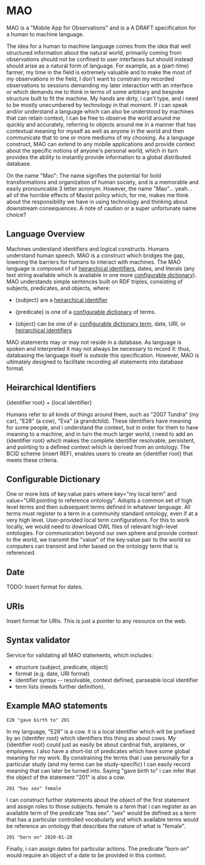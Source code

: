# MAO

MAO is a "Mobile App for Observations" and is a A DRAFT specification for a human to machine language.   

The idea for a human to machine language comes from the idea that well structured information about the natural world, primarily coming from observations should not be confined to user interfaces but should instead should arise as a natural form of language.  For example, as a (part-time) farmer, my time in the field is extremely valuable and to make the most of my observations in the field, I don't want to constrain my recorded observations to sessions demanding my later interaction with an interface or which demands me to think in terms of some arbitrary and bespoke structure built to fit the machine.  My hands are dirty, i can't type, and i need to be mostly unecumbered by technology in that moment.  If i can speak and/or understand a language which can also be understood by machines that can retain context, I can be free to observe the world around me quickly and accurately, referring to objects around me in a manner that has contextual meaning for myself as well as anyone in the world and then communicate that to one or more mediums of my choosing.  As a language construct, MAO can extend to any mobile applications and provide context about the specific notions of anyone's personal world, which in turn provides the ability to instantly provide information to a global distributed database.

On the name "Mao": The name signifies the potential for bold transformations and organization of human society, and is a memorable and easily pronouncable 3 letter acronym.  However, the name "Mao"... yeah... all of the horrible effects of Maoist policy which, for me, makes me think about the responsibility we have in using technology and thinking about downstream consequences.   A note of caution or a super unfortunate name choice?

## Language Overview 

Machines understand identifiers and logical constructs.  Humans understand human speech. MAO is a construct which bridges the gap, lowering the barriers for humans to interact with machines.  The MAO language is composed of of [heirarchical identifiers](#heirarchical-identifiers), dates, and literals (any text string available which is available in one more [configurable dictionary](#configurable-dictionary)).  MAO understands simple sentences built on RDF triples, consisting of subjects, predicates, and objects, where:

 * {subject} are a [heirarchical identifier](#heirarchical-identifiers)

 * {predicate} is one of a [configurable dictionary](#configurable-dictionary) of terms. 

 * {object} can be one of a: [configurable dictionary term](#configurable-dictionary), date, URI, or [heirarchical identifiers](#heirarchical-identifiers)
 
MAO statements may or may not reside in a database.  As language is spoken and interpreted it may not always be necessary to record it: thus, databasing the language itself is outside this specification.  However, MAO is ultimately designed to facilitate recording all statements into database format.  

 
## Heirarchical Identifiers

{identifier root} + {local identifier}

Humans refer to all kinds of things around them, such as "2007 Tundra" (my car), "E28" (a cow), "Eva" (a grandchild).  These identifiers have meaning for some people, and i understand the context, but in order for them to have meaning to a machine, and in turn the much larger world, i need to add an {identifier root} which makes the complete identifier resolvable, persistent, and pointing to a defined context which is derived from an ontology.  The BCID scheme (insert REF), enables users to create an {identifier root} that meets these criteria.  

## Configurable Dictionary

One or more lists of key:value pairs where key="my local term" and value="URI:pointing to reference ontology".  Adopts a common set of high level terms and then subsequent terms defined in whatever language.  All terms must register to a term in a community standard ontology, even if at a very high level.  User-provided local term configurations.  For this to work locally, we would need to download OWL files of relevant high-level ontologies.  For communication beyond our own sphere and provide context to the world, we transmit the "value" of the key:value pair to the world so computers can transmit and infer based on the ontology term that is referenced.

## Date

TODO: Insert format for dates.

## URIs

Insert format for URIs.  This is just a pointer to any resource on the web.

## Syntax validator

Service for validating all MAO statements, which includes:
 * structure (subject, predicate, object)
 * format (e.g. date, URI format)
 * identifier syntax -- resolvable, context defined, parseable local identifier
 * term lists (needs further definition).
 
## Example MAO statements
```E28 "gave birth to" 201```

In my language, "E28" is a cow. it is a local identifier which will be prefixed by an {identifer root} which identifiers this thing as about cows.  My {identifier root} could just as easily be about cardinal fish, airplanes, or employees.  I also have a short-list of predicates which have some global meaning for my work.  By constraining the terms that i use personally for a particular study (and my terms can be study-specific) I can easily record meaning that can later be turned into. Saying "gave birth to" i can infer that the object of the statement "201" is also a cow.

```201 "has sex" female```

I can construct further statements about the object of the first statement and assign roles to those subjects.  female is a term that i can register as an available term of the predicate "has sex".  "sex" would be defined as a term that has a particular controlled vocabularly and which available terms would be reference an ontology that describes the nature of what is "female".  

```201 "born on" 2020-01-20```

Finally, i can assign dates for particular actions.  The predicate "born on" would require an object of a date to be provided in this context.


